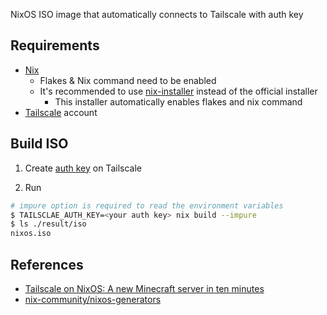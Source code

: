 NixOS ISO image that automatically connects to Tailscale with auth key

## Requirements

- [Nix](https://nixos.org)
  - Flakes & Nix command need to be enabled
  - It's recommended to use [nix-installer](https://github.com/DeterminateSystems/nix-installer) instead of the official installer
    - This installer automatically enables flakes and nix command
- [Tailscale](https://tailscale.com) account

## Build ISO

1. Create [auth key](https://tailscale.com/kb/1085/auth-keys) on Tailscale

2. Run

```bash
# impure option is required to read the environment variables
$ TAILSCLAE_AUTH_KEY=<your auth key> nix build --impure
$ ls ./result/iso
nixos.iso
```

## References

- [Tailscale on NixOS: A new Minecraft server in ten minutes](https://tailscale.com/blog/nixos-minecraft)
- [nix-community/nixos-generators](https://github.com/nix-community/nixos-generators)
